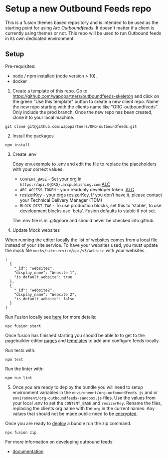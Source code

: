 # Setup a new Outbound Feeds repo

This is a fusion themes based repository and is intended to be used as the starting point for using _Arc Outboundfeeds_. It doesn't matter if a client is currently using themes or not. This repo will be used to run Outbound feeds in its own dedicated environment.

## Setup

Pre-requisites:

- node / npm installed (node version > 10).
- docker

1. Create a template of this repo. Go to https://github.com/wapopartners/outboundfeeds-skeleton and click on the green "Use this template" button to create a new client repo. Name the new repo starting with the clients name like "ORG-outboundfeeds". Only include the prod branch. Once the new repo has been created, clone it to your local machine.

```
git clone git@github.com:wapopartners/ORG-outboundfeeds.git
```

2. Install the packages

```
npm install
```

3. Create .env

   Copy env.example to .env and edit the file to replace the placeholders with your correct values.

   - `CONTENT_BASE` - Set your org in `https://api.${ORG}.arcpublishing.com` [ALC](https://redirector.arcpublishing.com/alc/arc-products/pagebuilder/fusion/documentation/recipes/defining-arc-content-source.md#configuring-content_base-and-arc_access_token-for-local-development)
   - `ARC_ACCESS_TOKEN` - your readonly developer token. [ALC](https://redirector.arcpublishing.com/alc/arc-products/developer/user-documentation/accessing-the-arc-api/?product=)
   - resizerKey - your orgs resizerKey. If you don’t have it, please contact your Technical Delivery Manager (TDM)
   - `BLOCK_DIST_TAG` - To use production blocks, set this to 'stable', to use development blocks use 'beta'. Fusion defaults to stable if not set.

   The .env file is in .gitignore and should never be checked into github.

4. Update Mock websites

When running the editor locally the list of websites comes from a local file instead of your site service. To have your websites used, you must update the mock file `mocks/siteservice/api/v3/website` with your websites.

```
[
  {
    "_id": "website1",
    "display_name": "Website 1",
    "is_default_website": true
  },
  {
    "_id": "website2",
    "display_name": "Website 2",
    "is_default_website": false
  }
]
```

Run Fusion locally see [here](https://redirector.arcpublishing.com/alc/arc-products/pagebuilder/fusion/documentation/recipes/running-fusion-locally.md) for more details:

```
npx fusion start
```

Once fusion has finished starting you should be able to to get to the pagebuilder editor [pages](http://localhost/pagebuilder/pages) and [templates](http://localhost/pagebuilder/templates) to add and configure feeds locally.

Run tests with:

```
npm test
```

Run the linter with:

```
npm run lint
```

5. Once you are ready to deploy the bundle you will need to setup environment variables in the `environment/org-outboundfeeds.js` and or `environment/org-outboundfeeds-sandbox.js` files. Use the values from your local .env to set the `CONTENT_BASE` and `resizerKey`. Rename the files, replacing the clients org name with the `org` in the current names. Any values that should not be made public need to be [encrypted](https://redirector.arcpublishing.com/alc/arc-products/pagebuilder/fusion/documentation/recipes/using-environment-secrets.md).

Once you are ready to [deploy](https://staging.arcpublishing.com/alc/arc-products/pagebuilder/fusion/documentation/recipes/deploying-feature-pack.md) a bundle run the zip command.

```
npx fusion zip
```

For more information on developing outbound feeds:

- [documentation](documentation/README.md)
